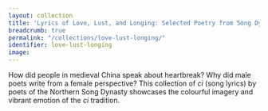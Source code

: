 ```yaml
---
layout: collection
title: 'Lyrics of Love, Lust, and Longing: Selected Poetry from Song Dynasty China'
breadcrumb: true
permalink: "/collections/love-lust-longing/"
identifier: love-lust-longing
image: 
---
```


How did people in medieval China speak about heartbreak? Why did male poets write from a female perspective? This collection of *ci* (song lyrics) by poets of the Northern Song Dynasty showcases the colourful imagery and vibrant emotion of the *ci* tradition.